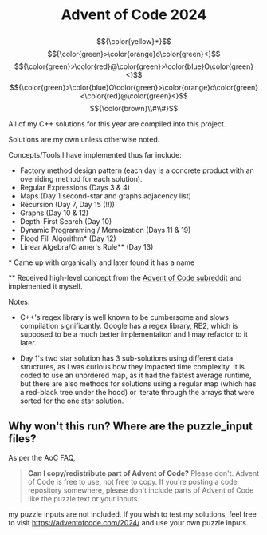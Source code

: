 # <p align="center">Advent of Code 2024 </p>
$${\color{yellow}*}$$
$${\color{green}>\color{orange}o\color{green}<}$$
$${\color{green}>\color{red}@\color{green}>\color{blue}O\color{green}<}$$
$${\color{green}>\color{blue}O\color{green}>\color{orange}o\color{green}<\color{red}@\color{green}<}$$
$${\color{brown}\\#\\#}$$

All of my C++ solutions for this year are compiled into this project.

Solutions are my own unless otherwise noted.

Concepts/Tools I have implemented thus far include:
- Factory method design pattern (each day is a concrete product with an overriding method for each solution).
- Regular Expressions (Days 3 & 4)
- Maps (Day 1 second-star and graphs adjacency list)
- Recursion (Day 7, Day 15 (!!))
- Graphs (Day 10 & 12)
- Depth-First Search (Day 10)
- Dynamic Programming / Memoization (Days 11 & 19)
- Flood Fill Algorithm* (Day 12)
- Linear Algebra/Cramer's Rule** (Day 13)

\* Came up with organically and later found it has a name

** Received high-level concept from the [Advent of Code subreddit](https://www.reddit.com/r/adventofcode/) and implemented it myself.

Notes:

- C++'s regex library is well known to be cumbersome and slows compilation significantly. Google has a regex library, RE2, which is supposed to be a much better implementaiton and I may refactor to it later.

- Day 1's two star solution has 3 sub-solutions using different data structures, as I was curious how they impacted time complexity. It is coded to use an unordered map, as it had the fastest average runtime, but there are also methods for solutions using a regular map (which has a red-black tree under the hood) or iterate through the arrays that were sorted for the one star solution.

## Why won't this run? Where are the puzzle_input files?

As per the AoC FAQ, 

>**Can I copy/redistribute part of Advent of Code?** Please don't. Advent of Code is free to use, not free to copy. If you're posting a code repository somewhere, please don't include parts of Advent of Code like the puzzle text or your inputs.

my puzzle inputs are not included. If you wish to test my solutions, feel free to visit https://adventofcode.com/2024/ and use your own puzzle inputs.
